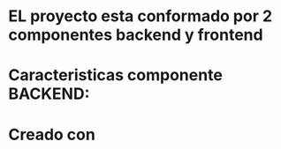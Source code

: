 # EL proyecto esta conformado por 2 componentes backend y frontend
# Caracteristicas componente BACKEND:
# Creado con